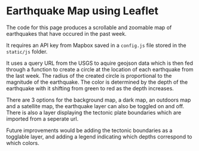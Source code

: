 # Earthquake Map using Leaflet
The code for this page produces a scrollable and zoomable map of earthquakes that have occured in the past week. 

It requires an API key from Mapbox saved in a `config.js` file stored in the `static/js` folder.

It uses a query URL from the USGS to aquire geojson data which is then fed through a function to create a circle at the location of each earthquake from the last week. The radius of the created circle is proportional to the magnitude of the earthquake. The color is determined by the depth of the earthquake with it shifting from green to red as the depth increases.

There are 3 options for the background map, a dark map, an outdoors map and a satellite map, the earthquake layer can also be toggled on and off. There is also a layer displaying the tectonic plate boundaries which are imported from a seperate url.

Future improvements would be adding the tectonic boundaries as a togglable layer, and adding a legend indicating which depths correspond to which colors.

